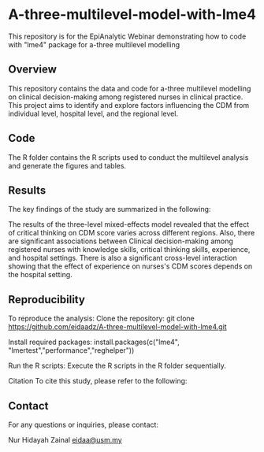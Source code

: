 # A-three-multilevel-model-with-lme4
This repository is for the EpiAnalytic Webinar demonstrating how to code with "lme4" package for a-three multilevel modelling

## Overview
This repository contains the data and code for a-three multilevel modelling on clinical decision-making among registered nurses in clinical practice. This project aims to identify and explore factors influencing the CDM from individual level, hospital level, and the regional level.


## Code

The R folder contains the R scripts used to conduct the multilevel analysis and generate the figures and tables.

## Results

The key findings of the study are summarized in the following:

The results of the three-level mixed-effects model revealed that the effect of critical thinking on CDM score varies across different regions. Also, there are significant associations between Clinical decision-making among registered nurses with knowledge skills, critical thinking skills, experience, and hospital settings. There is also a significant cross-level interaction showing that the effect of experience on nurses's CDM scores depends on the hospital setting. 

## Reproducibility

To reproduce the analysis:
Clone the repository: git clone https://github.com/eidaadz/A-three-multilevel-model-with-lme4.git

Install required packages:
install.packages(c("lme4", "lmertest","performance","reghelper"))

Run the R scripts: Execute the R scripts in the R folder sequentially.

Citation
To cite this study, please refer to the following:

## Contact
For any questions or inquiries, please contact:

Nur Hidayah Zainal eidaa@usm.my
